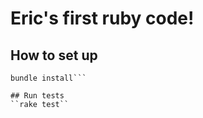 # Eric's first ruby code!

## How to set up
```sudo gem install bundler
bundle install```

## Run tests
``rake test``
